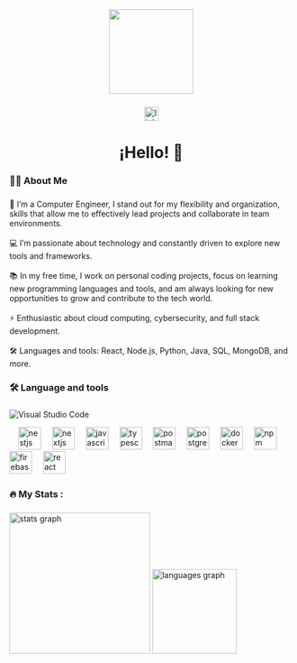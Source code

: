 <div align="center">
  <img height="150" src="https://camo.githubusercontent.com/89191dc46e46b2ac035586c9a35cf03fb85cec2302b5539098a948ef492e58c1/68747470733a2f2f627175657a6164612e76657263656c2e6170702f6d652e77656270"  />
</div>

###

<div align="center">
  <a href="www.linkedin.com/in/benjaminqg" target="_blank">
    <img src="https://img.shields.io/static/v1?message=LinkedIn&logo=linkedin&label=&color=0077B5&logoColor=white&labelColor=000000&style=for-the-badge" height="25" alt="linkedin logo"  />
  </a>
</div>


<h1 align="center">¡Hello! 👋</h1>

###

<h3 align="left">👩‍💻  About Me</h3>

###

<p align="left">🔭 I’m a Computer Engineer, I stand out for my flexibility and organization, skills that allow me to effectively lead projects and collaborate in team environments.<br><br>💻 I’m passionate about technology and constantly driven to explore new tools and frameworks.<br><br>📚 In my free time, I work on personal coding projects, focus on learning new programming languages and tools, and am always looking for new opportunities to grow and contribute to the tech world.<br><br>⚡ Enthusiastic about cloud computing, cybersecurity, and full stack development.<br><br>🛠 Languages and tools: React, Node.js, Python, Java, SQL, MongoDB, and more.</p>

###

<h3 align="left">🛠 Language and tools</h3>

###

<div align="left">
  
  ![Visual Studio Code](https://img.shields.io/badge/Visual%20Studio%20Code-0078d7.svg?style=for-the-badge&logo=visual-studio-code&logoColor=white)
  
  <img width="12" />
  <img src="https://cdn.jsdelivr.net/gh/devicons/devicon/icons/nestjs/nestjs-original.svg" height="40" alt="nestjs logo"  />
  <img width="12" />
  <img src="https://cdn.jsdelivr.net/gh/devicons/devicon/icons/nextjs/nextjs-original.svg" height="40" alt="nextjs logo"  />
  <img width="12" />
  <img src="https://cdn.jsdelivr.net/gh/devicons/devicon/icons/javascript/javascript-original.svg" height="40" alt="javascript logo"  />
  <img width="12" />
  <img src="https://skillicons.dev/icons?i=ts" height="40" alt="typescript logo"  />
  <img width="12" />
  <img src="https://skillicons.dev/icons?i=postman" height="40" alt="postman logo"  />
  <img width="12" />
  <img src="https://cdn.jsdelivr.net/gh/devicons/devicon/icons/postgresql/postgresql-original.svg" height="40" alt="postgresql logo"  />
  <img width="12" />
  <img src="https://cdn.jsdelivr.net/gh/devicons/devicon/icons/docker/docker-original.svg" height="40" alt="docker logo"  />
  <img width="12" />
  <img src="https://cdn.jsdelivr.net/gh/devicons/devicon/icons/npm/npm-original-wordmark.svg" height="40" alt="npm logo"  />
  <img width="12" />
  <img src="https://cdn.jsdelivr.net/gh/devicons/devicon/icons/firebase/firebase-plain.svg" height="40" alt="firebase logo"  />
  <img width="12" />
  <img src="https://cdn.jsdelivr.net/gh/devicons/devicon/icons/react/react-original.svg" height="40" alt="react logo"  />
</div>

###

<h3 align="left">🔥   My Stats :</h3>

###

<div align="left">
  <img src="https://github-readme-stats.vercel.app/api?username=bquezadag&hide_title=false&hide_rank=false&show_icons=true&include_all_commits=true&count_private=true&disable_animations=false&theme=tokyonight&locale=en&hide_border=false&order=1" height="250" alt="stats graph"  />
  <img src="https://github-readme-stats.vercel.app/api/top-langs?username=bquezadag&locale=en&hide_title=false&layout=compact&card_width=320&langs_count=5&theme=tokyonight&hide_border=false&order=2" height="150" alt="languages graph"  />
</div>


###
